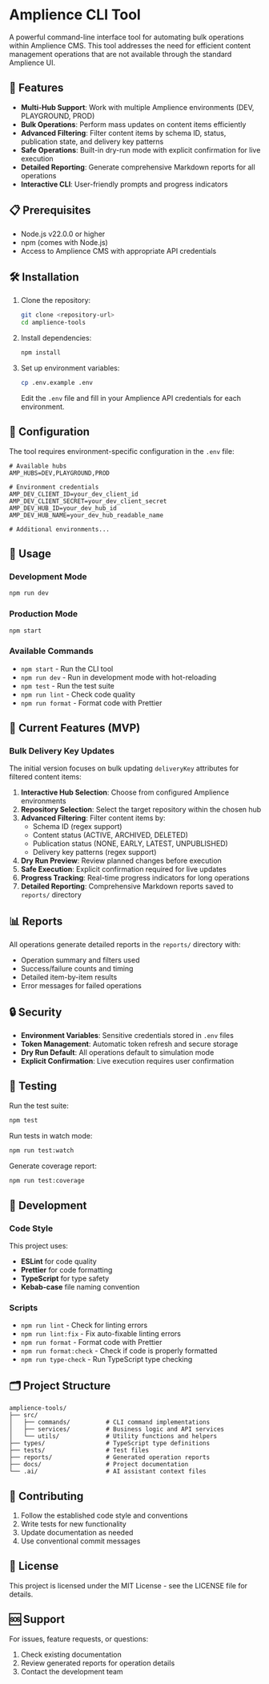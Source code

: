 # Amplience CLI Tool

A powerful command-line interface tool for automating bulk operations within Amplience CMS. This tool addresses the need for efficient content management operations that are not available through the standard Amplience UI.

## 🚀 Features

- **Multi-Hub Support**: Work with multiple Amplience environments (DEV, PLAYGROUND, PROD)
- **Bulk Operations**: Perform mass updates on content items efficiently
- **Advanced Filtering**: Filter content items by schema ID, status, publication state, and delivery key patterns
- **Safe Operations**: Built-in dry-run mode with explicit confirmation for live execution
- **Detailed Reporting**: Generate comprehensive Markdown reports for all operations
- **Interactive CLI**: User-friendly prompts and progress indicators

## 📋 Prerequisites

- Node.js v22.0.0 or higher
- npm (comes with Node.js)
- Access to Amplience CMS with appropriate API credentials

## 🛠️ Installation

1. Clone the repository:
   ```bash
   git clone <repository-url>
   cd amplience-tools
   ```

2. Install dependencies:
   ```bash
   npm install
   ```

3. Set up environment variables:
   ```bash
   cp .env.example .env
   ```
   
   Edit the `.env` file and fill in your Amplience API credentials for each environment.

## 🔧 Configuration

The tool requires environment-specific configuration in the `.env` file:

```env
# Available hubs
AMP_HUBS=DEV,PLAYGROUND,PROD

# Environment credentials
AMP_DEV_CLIENT_ID=your_dev_client_id
AMP_DEV_CLIENT_SECRET=your_dev_client_secret
AMP_DEV_HUB_ID=your_dev_hub_id
AMP_DEV_HUB_NAME=your_dev_hub_readable_name

# Additional environments...
```

## 🚀 Usage

### Development Mode
```bash
npm run dev
```

### Production Mode
```bash
npm start
```

### Available Commands

- `npm start` - Run the CLI tool
- `npm run dev` - Run in development mode with hot-reloading
- `npm test` - Run the test suite
- `npm run lint` - Check code quality
- `npm run format` - Format code with Prettier

## 🎯 Current Features (MVP)

### Bulk Delivery Key Updates

The initial version focuses on bulk updating `deliveryKey` attributes for filtered content items:

1. **Interactive Hub Selection**: Choose from configured Amplience environments
2. **Repository Selection**: Select the target repository within the chosen hub
3. **Advanced Filtering**: Filter content items by:
   - Schema ID (regex support)
   - Content status (ACTIVE, ARCHIVED, DELETED)
   - Publication status (NONE, EARLY, LATEST, UNPUBLISHED)
   - Delivery key patterns (regex support)
4. **Dry Run Preview**: Review planned changes before execution
5. **Safe Execution**: Explicit confirmation required for live updates
6. **Progress Tracking**: Real-time progress indicators for long operations
7. **Detailed Reporting**: Comprehensive Markdown reports saved to `reports/` directory

## 📊 Reports

All operations generate detailed reports in the `reports/` directory with:
- Operation summary and filters used
- Success/failure counts and timing
- Detailed item-by-item results
- Error messages for failed operations

## 🔒 Security

- **Environment Variables**: Sensitive credentials stored in `.env` files
- **Token Management**: Automatic token refresh and secure storage
- **Dry Run Default**: All operations default to simulation mode
- **Explicit Confirmation**: Live execution requires user confirmation

## 🧪 Testing

Run the test suite:
```bash
npm test
```

Run tests in watch mode:
```bash
npm run test:watch
```

Generate coverage report:
```bash
npm run test:coverage
```

## 📝 Development

### Code Style

This project uses:
- **ESLint** for code quality
- **Prettier** for code formatting
- **TypeScript** for type safety
- **Kebab-case** file naming convention

### Scripts

- `npm run lint` - Check for linting errors
- `npm run lint:fix` - Fix auto-fixable linting errors
- `npm run format` - Format code with Prettier
- `npm run format:check` - Check if code is properly formatted
- `npm run type-check` - Run TypeScript type checking

## 🗂️ Project Structure

```
amplience-tools/
├── src/
│   ├── commands/          # CLI command implementations
│   ├── services/          # Business logic and API services
│   └── utils/             # Utility functions and helpers
├── types/                 # TypeScript type definitions
├── tests/                 # Test files
├── reports/               # Generated operation reports
├── docs/                  # Project documentation
└── .ai/                   # AI assistant context files
```

## 🤝 Contributing

1. Follow the established code style and conventions
2. Write tests for new functionality
3. Update documentation as needed
4. Use conventional commit messages

## 📄 License

This project is licensed under the MIT License - see the LICENSE file for details.

## 🆘 Support

For issues, feature requests, or questions:
1. Check existing documentation
2. Review generated reports for operation details
3. Contact the development team
